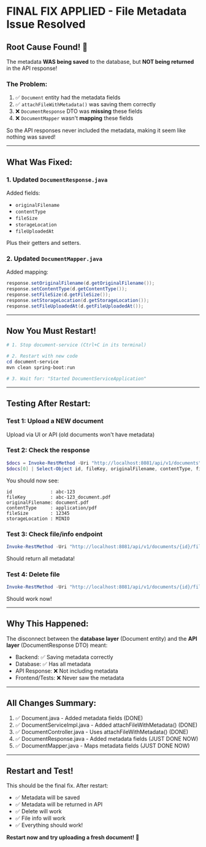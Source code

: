 # FINAL FIX APPLIED - File Metadata Issue Resolved

## Root Cause Found! 🎯

The metadata **WAS being saved** to the database, but **NOT being returned** in the API response!

### The Problem:
1. ✅ `Document` entity had the metadata fields
2. ✅ `attachFileWithMetadata()` was saving them correctly
3. ❌ `DocumentResponse` DTO was **missing** these fields
4. ❌ `DocumentMapper` wasn't **mapping** these fields

So the API responses never included the metadata, making it seem like nothing was saved!

---

## What Was Fixed:

### 1. Updated `DocumentResponse.java`
Added fields:
- `originalFilename`
- `contentType`
- `fileSize`
- `storageLocation`
- `fileUploadedAt`

Plus their getters and setters.

### 2. Updated `DocumentMapper.java`
Added mapping:
```java
response.setOriginalFilename(d.getOriginalFilename());
response.setContentType(d.getContentType());
response.setFileSize(d.getFileSize());
response.setStorageLocation(d.getStorageLocation());
response.setFileUploadedAt(d.getFileUploadedAt());
```

---

## Now You Must Restart!

```powershell
# 1. Stop document-service (Ctrl+C in its terminal)

# 2. Restart with new code
cd document-service
mvn clean spring-boot:run

# 3. Wait for: "Started DocumentServiceApplication"
```

---

## Testing After Restart:

### Test 1: Upload a NEW document
Upload via UI or API (old documents won't have metadata)

### Test 2: Check the response
```powershell
$docs = Invoke-RestMethod -Uri "http://localhost:8081/api/v1/documents"
$docs[0] | Select-Object id, fileKey, originalFilename, contentType, fileSize, storageLocation
```

You should now see:
```
id              : abc-123
fileKey         : abc-123_document.pdf
originalFilename: document.pdf
contentType     : application/pdf
fileSize        : 12345
storageLocation : MINIO
```

### Test 3: Check file/info endpoint
```powershell
Invoke-RestMethod -Uri "http://localhost:8081/api/v1/documents/{id}/file/info"
```

Should return all metadata!

### Test 4: Delete file
```powershell
Invoke-RestMethod -Uri "http://localhost:8081/api/v1/documents/{id}/file" -Method Delete
```

Should work now!

---

## Why This Happened:

The disconnect between the **database layer** (Document entity) and the **API layer** (DocumentResponse DTO) meant:

- Backend: ✅ Saving metadata correctly
- Database: ✅ Has all metadata
- API Response: ❌ Not including metadata
- Frontend/Tests: ❌ Never saw the metadata

---

## All Changes Summary:

1. ✅ Document.java - Added metadata fields (DONE)
2. ✅ DocumentServiceImpl.java - Added attachFileWithMetadata() (DONE)
3. ✅ DocumentController.java - Uses attachFileWithMetadata() (DONE)
4. ✅ DocumentResponse.java - Added metadata fields (JUST DONE NOW)
5. ✅ DocumentMapper.java - Maps metadata fields (JUST DONE NOW)

---

## Restart and Test!

This should be the final fix. After restart:
- ✅ Metadata will be saved
- ✅ Metadata will be returned in API
- ✅ Delete will work
- ✅ File info will work
- ✅ Everything should work!

**Restart now and try uploading a fresh document!** 🚀

